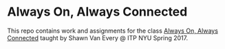 # Always On, Always Connected
This repo contains work and assignments for the class [Always On, Always Connected](https://itp.nyu.edu/~sve204/alwaysonalwaysconnected_spring17/) taught by Shawn Van Every @ ITP NYU Spring 2017.
